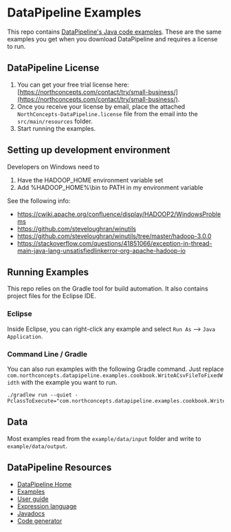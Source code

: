 # DataPipeline Examples
This repo contains [DataPipeline's Java code examples](https://northconcepts.com/docs/examples/).  These are the same examples you get when you download DataPipeline and requires a license to run.


## DataPipeline License

1. You can get your free trial license here: [https://northconcepts.com/contact/try/small-business/](https://northconcepts.com/contact/try/small-business/).
2. Once you receive your license by email, place the attached `NorthConcepts-DataPipeline.license` file from the email into the `src/main/resources` folder.
3. Start running the examples. 

## Setting up development environment
Developers on Windows need to
1. Have the HADOOP_HOME environment variable set
2. Add %HADOOP_HOME%\bin to PATH in my environment variable

See the following info:
- https://cwiki.apache.org/confluence/display/HADOOP2/WindowsProblems
- https://github.com/steveloughran/winutils
- https://github.com/steveloughran/winutils/tree/master/hadoop-3.0.0
- https://stackoverflow.com/questions/41851066/exception-in-thread-main-java-lang-unsatisfiedlinkerror-org-apache-hadoop-io

## Running Examples
This repo relies on the Gradle tool for build automation.  It also contains project files for the Eclipse IDE.

### Eclipse
Inside Eclipse, you can right-click any example and select `Run As` --> `Java Application`.

### Command Line / Gradle
You can also run examples with the following Gradle command.  Just replace `com.northconcepts.datapipeline.examples.cookbook.WriteACsvFileToFixedWidth` with the example you want to run.

    ./gradlew run --quiet -PclassToExecute="com.northconcepts.datapipeline.examples.cookbook.WriteACsvFileToFixedWidth"

## Data
Most examples read from the `example/data/input` folder and write to `example/data/output`.

## DataPipeline Resources
- [DataPipeline Home](https://northconcepts.com/)
- [Examples](https://northconcepts.com/docs/examples/)
- [User guide](https://northconcepts.com/docs/user-guide/)
- [Expression language](https://northconcepts.com/docs/expression-language/)
- [Javadocs](https://northconcepts.com/javadocs)
- [Code generator](https://northconcepts.com/tools/data-prep/)
